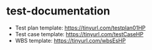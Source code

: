 # test-documentation
- Test plan template: https://tinyurl.com/testplan01HP 
- Test case template: https://tinyurl.com/testCaseHP
- WBS template: https://tinyurl.com/wbsEsHP
